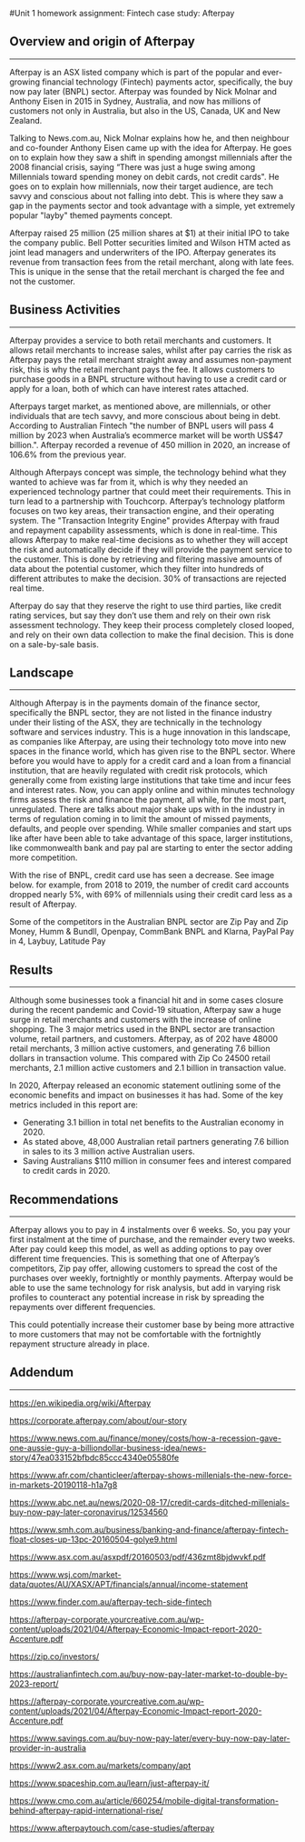 #Unit 1 homework assignment: Fintech case study: Afterpay
## Overview and origin of Afterpay
___
Afterpay is an ASX listed company which is part of the popular and ever-growing financial technology (Fintech) payments actor, specifically, the buy now pay later (BNPL) sector. Afterpay was founded by Nick Molnar and Anthony Eisen in 2015 in Sydney, Australia, and now has millions of customers not only in Australia, but also in the US, Canada, UK and New Zealand.

Talking to News.com.au, Nick Molnar explains how he, and then neighbour and co-founder Anthony Eisen came up with the idea for Afterpay. He goes on to explain how they saw a shift in spending amongst millennials after the 2008 financial crisis, saying “There was just a huge swing among Millennials toward spending money on debit cards, not credit cards". He goes on to explain how millennials, now their target audience, are tech savvy and conscious about not falling into debt. This is where they saw a gap in the payments sector and took advantage with a simple, yet extremely popular "layby" themed payments concept.     

Afterpay raised 25 million (25 million shares at $1) at their initial IPO to take the company public. Bell Potter securities limited and Wilson HTM acted as joint lead managers and underwriters of the IPO. Afterpay generates its revenue from transaction fees from the retail merchant, along with late fees. This is unique in the sense that the retail merchant is charged the fee and not the customer.

## Business Activities 
___
Afterpay provides a service to both retail merchants and customers. It allows retail merchants to increase sales, whilst after pay carries the risk as Afterpay pays the retail merchant straight away and assumes non-payment risk, this is why the retail merchant pays the fee. It allows customers to purchase goods in a BNPL structure without having to use a credit card or apply for a loan, both of which can have interest rates attached. 

Afterpays target market, as mentioned above, are millennials, or other individuals that are tech savvy, and more conscious about being in debt. According to Australian Fintech "the number of BNPL users will pass 4 million by 2023 when Australia’s ecommerce market will be worth US$47 billion.". Afterpay recorded a revenue of 450 million in 2020, an increase of 106.6% from the previous year. 

Although Afterpays concept was simple, the technology behind what they wanted to achieve was far from it, which is why they needed an experienced technology partner that could meet their requirements. This in turn lead to a partnership with Touchcorp.  Afterpay’s technology platform focuses on two key areas, their transaction engine, and their operating system. The "Transaction Integrity Engine" provides Afterpay with fraud and repayment capability assessments, which is done in real-time. This allows Afterpay to make real-time decisions as to whether they will accept the risk and automatically decide if they will provide the payment service to the customer. This is done by retrieving and filtering massive amounts of data about the potential customer, which they filter into hundreds of different attributes to make the decision. 30% of transactions are rejected real time.

Afterpay do say that they reserve the right to use third parties, like credit rating services, but say they don’t use them and rely on their own risk assessment technology. They keep their process completely closed looped, and rely on their own data collection to make the final decision. This is done on a sale-by-sale basis.
## Landscape
___
Although Afterpay is in the payments domain of the finance sector, specifically the BNPL sector, they are not listed in the finance industry under their listing of the ASX, they are technically in the technology software and services industry. This is a huge innovation in this landscape, as companies like Afterpay, are using their technology toto move into new spaces in the finance world, which has given rise to the BNPL sector. Where before you would have to apply for a credit card and a loan from a financial institution, that are heavily regulated with credit risk protocols, which generally come from existing large institutions that take time and incur fees and interest rates. Now, you can apply online and within minutes technology firms assess the risk and finance the payment, all while, for the most part, unregulated. There are talks about major shake ups with in the industry in terms of regulation coming in to limit the amount of missed payments, defaults, and people over spending. While smaller companies and start ups like after have been able to take advantage of this space, larger institutions, like commonwealth bank and pay pal are starting to enter the sector adding more competition.

With the rise of BNPL, credit card use has seen a decrease. See image below. for example, from 2018 to 2019, the number of credit card accounts dropped nearly 5%, with 69% of millennials using their credit card less as a result of Afterpay.

Some of the competitors in the Australian BNPL sector are Zip Pay and Zip Money, Humm & Bundll, Openpay, CommBank BNPL and Klarna, PayPal Pay in 4, Laybuy, Latitude Pay


## Results
___
Although some businesses took a financial hit and in some cases closure during the recent pandemic and Covid-19 situation, Afterpay saw a huge surge in retail merchants and customers with the increase of online shopping. The 3 major metrics used in the BNPL sector are transaction volume, retail partners, and customers. Afterpay, as of 202 have 48000 retail merchants, 3 million active customers, and generating 7.6 billion dollars in transaction volume. This compared with Zip Co 24500 retail merchants, 2.1 million active customers and 2.1 billion in transaction value. 

In 2020, Afterpay released an economic statement outlining some of the economic benefits and impact on businesses it has had. Some of the key metrics included in this report are:
- Generating 3.1 billion in total net benefits to the Australian economy in 2020.
- As stated above, 48,000 Australian retail partners generating 7.6 billion in sales to its 3 million active Australian users.
- Saving Australians $110 million in consumer fees and interest compared to credit cards in 2020.
## Recommendations
___
Afterpay allows you to pay in 4 instalments over 6 weeks. So, you pay your first instalment at the time of purchase, and the remainder every two weeks. After pay could keep this model, as well as adding options to pay over different time frequencies. This is something that one of Afterpay’s competitors, Zip pay offer, allowing customers to spread the cost of the purchases over weekly, fortnightly or monthly payments. Afterpay would be able to use the same technology for risk analysis, but add in varying risk profiles to counteract any potential increase in risk by spreading the repayments over different frequencies.  

This could potentially increase their customer base by being more attractive to more customers that may not be comfortable with the fortnightly repayment structure already in place.


## Addendum
___
https://en.wikipedia.org/wiki/Afterpay

https://corporate.afterpay.com/about/our-story

https://www.news.com.au/finance/money/costs/how-a-recession-gave-one-aussie-guy-a-billiondollar-business-idea/news-story/47ea033152bfbdc85ccc4340e05580fe

https://www.afr.com/chanticleer/afterpay-shows-millenials-the-new-force-in-markets-20190118-h1a7g8

https://www.abc.net.au/news/2020-08-17/credit-cards-ditched-millenials-buy-now-pay-later-coronavirus/12534560

https://www.smh.com.au/business/banking-and-finance/afterpay-fintech-float-closes-up-13pc-20160504-golye9.html

https://www.asx.com.au/asxpdf/20160503/pdf/436zmt8bjdwvkf.pdf

https://www.wsj.com/market-data/quotes/AU/XASX/APT/financials/annual/income-statement

https://www.finder.com.au/afterpay-tech-side-fintech

https://afterpay-corporate.yourcreative.com.au/wp-content/uploads/2021/04/Afterpay-Economic-Impact-report-2020-Accenture.pdf

https://zip.co/investors/

https://australianfintech.com.au/buy-now-pay-later-market-to-double-by-2023-report/

https://afterpay-corporate.yourcreative.com.au/wp-content/uploads/2021/04/Afterpay-Economic-Impact-report-2020-Accenture.pdf

https://www.savings.com.au/buy-now-pay-later/every-buy-now-pay-later-provider-in-australia

https://www2.asx.com.au/markets/company/apt

https://www.spaceship.com.au/learn/just-afterpay-it/

https://www.cmo.com.au/article/660254/mobile-digital-transformation-behind-afterpay-rapid-international-rise/

https://www.afterpaytouch.com/case-studies/afterpay
